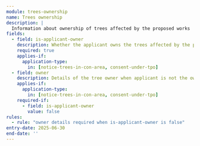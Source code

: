 ```yaml
---
module: trees-ownership
name: Trees ownership
description: |
  Information about ownership of trees affected by the proposed works
fields:
  - field: is-applicant-owner
    description: Whether the applicant owns the trees affected by the proposed works
    required: true
    applies-if:
      application-type:
        in: [notice-trees-in-con-area, consent-under-tpo]
  - field: owner
    description: Details of the tree owner when applicant is not the owner
    applies-if:
      application-type:
        in: [notice-trees-in-con-area, consent-under-tpo]
    required-if:
      - field: is-applicant-owner
        value: false
rules:
  - rule: "owner details required when is-applicant-owner is false"
entry-date: 2025-06-30
end-date: ''
---
```

